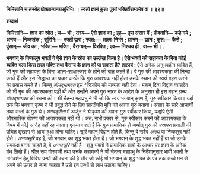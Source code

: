 **निमित्तानि च तस्येह प्रोक्तान्यनघसूरिभि: ।** **स्वतो ज्ञानं कुत: पुंसां भक्तिर्वैराग्यमेव वा ॥ ३९॥** 

**शब्दार्थ** 

**निमित्तानि—** **ज्ञान का स्रोत** **; च—** **भी** **; तस्य—** **ऐसे ज्ञान का** **; इह—** **इस संसार में** **; प्रोक्तानि—** **कहे गये** **; अनघ—** **निष्कलंक** **;** **सूरिभि:—** **भक्तों द्वारा** **; स्वत:—** **आत्म-निर्भर** **; ज्ञानम्—** **ज्ञान** **; कुत:—** **कैसे** **; पुंसाम्—** **जीव का** **; भक्ति:—** **भक्ति** **; वैराग्यम्—** **विरक्ति** **; एव—** **निश्चय ही** **; वा—** **भी।** **.** 

**भगवान् के निष्कलुष भक्तों ने ऐसे ज्ञान के स्रोत का उल्लेख किया है। ऐसे भक्तों की** **सहायता के बिना कोई व्यक्ति भला किस तरह भक्ति तथा वैराग्य के ज्ञान को पा सकता है?** **तात्पर्य :** ऐसे अनेक अनुभवहीन व्यक्ति हैं, जो गुरु की सहायता के बिना आत्म-साक्षात्कार के होने की बात कहते हैं। वे गुरु की आवश्यकता की निन्दा करते हैं और इस सिद्धान्त का प्रचार करके कि गुरु आवश्यक नहीं होता उसके स्थान को स्वयं ग्रहण करने का प्रयास करते हैं। किन्तु *श्रीमद्भागवत* इस ²ष्टिकोण को मान्यता नहीं देता। महान् दिव्य विद्वान व्यासदेव को भी गुरु की आवश्यकता पड़ी थी और उन्होंने अपने गुरु नारद के आदेश के अनुसार ही इस महान् ग्रन्थ *श्रीमद्भागवत* की रचना की। श्री चैतन्य महाप्रभु ने भी जो कि स्वयं भगवान् कृष्ण हैं, गुरु स्वीकार किया। यहाँ तक कि भगवान् कृष्ण ने भी प्रबुद्ध होने के लिए सान्दीपनि मुनि को अपना गुरु बनाया। संसार के सारे आचार्यों तथा सन्तों के गुरु थे। *भगवद्गीता* में अर्जुन ने श्रीकृष्ण को अपना गुरु स्वीकार किया, यद्यपि ऐसी औपचारिक घोषणा की आवश्यकता नहीं थी। अत: सभी प्रकार से, गुरु स्वीकार करने की आवश्यकता के विषय में कोई सन्देह नहीं रह जाता। एकमात्र शर्त है कि गुरु प्रामाणिक हो अर्थात् गुरु को *परश्परा* प्रणाली की उचित शृंखला से आया हुआ होना चाहिए। सूरि महान् विद्वान होते हैं, किन्तु वे सदैव *अनघ* या निष्कलुष नहीं होते। *अनघसूरि* वह है, जो भगवान् का शुद्ध भक्त होता है। जो भगवान् के शुद्ध भक्त नहीं हैं या जो उनके समकक्ष बनना चाहते हैं, वे *अनघसूरि* नहीं हैं। शुद्ध भक्तों ने प्रामाणिक शाषों के आधार पर ज्ञान के अनेक ग्रंथ लिखे हैं। श्रील रूप गोस्वामी तथा उनके सहायकों ने श्री चैतन्य महाप्रभु के निर्देशानुसार भावी भक्तों के मार्गदर्शन हेतु विविध ग्रन्थों की रचना की है और जो कोई भी भगवान् के शुद्ध भक्त के पद तक सच्चे मन से अपने को ऊपर ले जाना चाहता है उसे इन ग्रन्थों से लाभ उठाना चाहिए।  